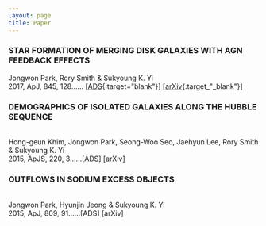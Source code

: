 ```yaml
---
layout: page
title: Paper
---
```


### STAR FORMATION OF MERGING DISK GALAXIES WITH AGN FEEDBACK EFFECTS
Jongwon Park, Rory Smith & Sukyoung K. Yi    
2017, ApJ, 845, 128......
[[ADS](https://ui.adsabs.harvard.edu/abs/2017ApJ...845..128P/abstract){:target="blank"}] [[arXiv](https://arxiv.org/abs/1707.07382){:target_"_blank"}]   

### DEMOGRAPHICS OF ISOLATED GALAXIES ALONG THE HUBBLE SEQUENCE
######   
Hong-geun Khim, Jongwon Park, Seong-Woo Seo, Jaehyun Lee, Rory Smith & Sukyoung K. Yi   
2015, ApJS, 220, 3......[ADS] [arXiv]   

### OUTFLOWS IN SODIUM EXCESS OBJECTS
######   
Jongwon Park, Hyunjin Jeong & Sukyoung K. Yi   
2015, ApJ, 809, 91......[ADS] [arXiv]   
